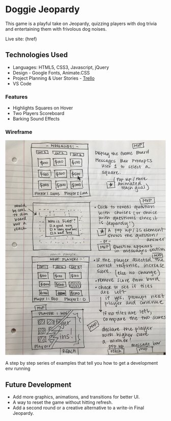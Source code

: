 # Doggie Jeopardy

This game is a playful take on Jeopardy, quizzing players with dog trivia and entertaining them with frivolous dog noises. 

Live site: (href)

## Technologies Used

* Languages: HTML5, CSS3, Javascript, jQuery
* Design - Google Fonts, Animate.CSS
* Project Planning & User Stories - [Trello](https://trello.com/b/YRqDIDnb/jeopardy-game)
* VS Code

### Features

* Highlights Squares on Hover
* Two Players Scoreboard
* Barking Sound Effects

### Wireframe
![wireframe here](https://github.com/ivykroncke/jeopardygame/blob/master/wireframe.jpg)

A step by step series of examples that tell you how to get a development env running

## Future Development

* Add more graphics, animations, and transitions for better UI.
* A way to reset the game without hitting refresh.
* Add a second round or a creative alternative to a write-in Final Jeopardy.
